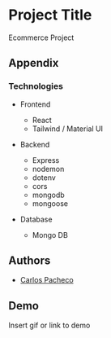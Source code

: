 # Project Title

Ecommerce Project

## Appendix

### Technologies

- Frontend
  - React
  - Tailwind / Material UI

- Backend
  - Express
  - nodemon
  - dotenv
  - cors
  - mongodb
  - mongoose

- Database
  - Mongo DB

## Authors

- [Carlos Pacheco](https://www.github.com/capa026)

## Demo

Insert gif or link to demo

